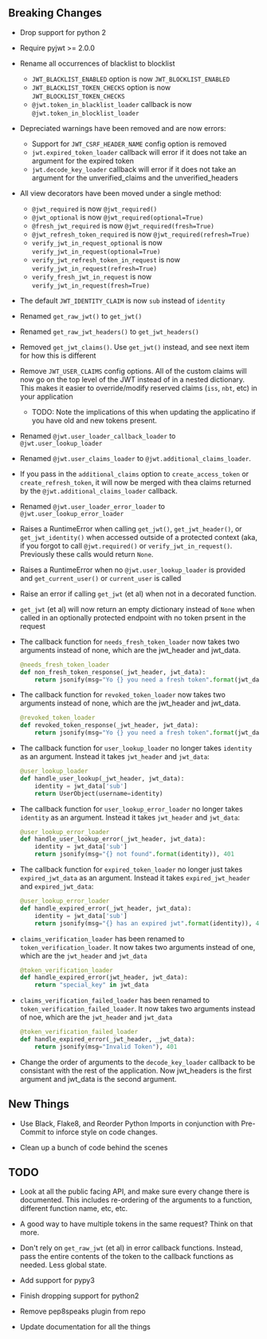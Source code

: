 Breaking Changes
----------------
* Drop support for python 2

* Require pyjwt >= 2.0.0

* Rename all occurrences of blacklist to blocklist
  - `JWT_BLACKLIST_ENABLED` option is now `JWT_BLOCKLIST_ENABLED`
  - `JWT_BLACKLIST_TOKEN_CHECKS` option is now `JWT_BLOCKLIST_TOKEN_CHECKS`
  - `@jwt.token_in_blacklist_loader` callback is now `@jwt.token_in_blocklist_loader`

* Depreciated warnings have been removed and are now errors:
    - Support for `JWT_CSRF_HEADER_NAME` config option is removed
    - `jwt.expired_token_loader` callback will error if it does not take an argument
      for the expired token
    - `jwt.decode_key_loader` callback will error if it does not take an argument
      for the unverified_claims and the unverified_headers

* All view decorators have been moved under a single method:
    - `@jwt_required` is now `@jwt_required()`
    - `@jwt_optional` is now `@jwt_required(optional=True)`
    - `@fresh_jwt_required` is now `@jwt_required(fresh=True)`
    - `@jwt_refresh_token_required` is now `@jwt_required(refresh=True)`
    - `verify_jwt_in_request_optional` is now `verify_jwt_in_request(optional=True)`
    - `verify_jwt_refresh_token_in_request` is now `verify_jwt_in_request(refresh=True)`
    - `verify_fresh_jwt_in_request` is now `verify_jwt_in_request(fresh=True)`

* The default `JWT_IDENTITY_CLAIM` is now `sub` instead of `identity`

* Renamed `get_raw_jwt()` to `get_jwt()`

* Renamed `get_raw_jwt_headers()` to `get_jwt_headers()`

* Removed `get_jwt_claims()`. Use `get_jwt()` instead, and see next item for
  how this is different

* Remove `JWT_USER_CLAIMS` config options. All of the custom claims will now go
  on the top level of the JWT instead of in a nested dictionary. This makes it
  easier to override/modify reserved claims (`iss`, `nbt`, etc) in your application
    - TODO: Note the implications of this when updating the applicatino if you
      have old and new tokens present.

* Renamed `@jwt.user_loader_callback_loader` to `@jwt.user_lookup_loader`

* Renamed `@jwt.user_claims_loader` to `@jwt.additional_claims_loader`.

* If you pass in the `additional_claims` option to `create_access_token` or
  `create_refresh_token`, it will now be merged with thea claims returned by
  the `@jwt.additional_claims_loader` callback.

* Renamed `@jwt.user_loader_error_loader` to `@jwt.user_lookup_error_loader`

* Raises a RuntimeError when calling `get_jwt()`, `get_jwt_header()`, or
  `get_jwt_identity()` when accessed outside of a protected context (aka,
  if you forgot to call `@jwt.required()` or `verify_jwt_in_request()`.
  Previously these calls would return `None`.

* Raises a RuntimeError when no `@jwt.user_lookup_loader` is provided and
  `get_current_user()` or `current_user` is called

* Raise an error if calling `get_jwt` (et al) when not in a decorated function.

* `get_jwt` (et al) will now return an empty dictionary instead of `None` when
  called in an optionally protected endpoint with no token prsent in the request

* The callback function for `needs_fresh_token_loader` now takes two arguments
 instead of none, which are the jwt_header and jwt_data.

  ```python
  @needs_fresh_token_loader
  def non_fresh_token_response(_jwt_header, jwt_data):
      return jsonify(msg="Yo {} you need a fresh token".format(jwt_data['sub']), 401)
  ```

* The callback function for `revoked_token_loader` now takes two arguments
 instead of none, which are the jwt_header and jwt_data.

  ```python
  @revoked_token_loader
  def revoked_token_response(_jwt_header, jwt_data):
      return jsonify(msg="Yo {} you need a fresh token".format(jwt_data['sub']), 401)
  ```

* The callback function for `user_lookup_loader` no longer takes `identity`
  as an argument. Instead it takes `jwt_header` and `jwt_data`:

  ```python
  @user_lookup_loader
  def handle_user_lookup(_jwt_header, jwt_data):
      identity = jwt_data['sub']
      return UserObject(username=identity)
  ```

* The callback function for `user_lookup_error_loader` no longer takes `identity`
  as an argument. Instead it takes `jwt_header` and `jwt_data`:

  ```python
  @user_lookup_error_loader
  def handle_user_lookup_error(_jwt_header, jwt_data):
      identity = jwt_data['sub']
      return jsonify(msg="{} not found".format(identity)), 401
  ```

* The callback function for `expired_token_loader` no longer just takes `expired_jwt_data`
  as an argument. Instead it takes `expired_jwt_header` and `expired_jwt_data`:

  ```python
  @user_lookup_error_loader
  def handle_expired_error(_jwt_header, jwt_data):
      identity = jwt_data['sub']
      return jsonify(msg="{} has an expired jwt".format(identity)), 401
  ```

* `claims_verification_loader` has been renamed to `token_verification_loader`.
  It now takes two arguments instead of one, which are the `jwt_header` and
  `jwt_data`

  ```python
  @token_verification_loader
  def handle_expired_error(jwt_header, jwt_data):
      return "special_key" in jwt_data
  ```

* `claims_verification_failed_loader` has been renamed to
  `token_verification_failed_loader`. It now takes two arguments instead of noe,
  which are the `jwt_header` and `jwt_data`

  ```python
  @token_verification_failed_loader
  def handle_expired_error(_jwt_header, _jwt_data):
      return jsonify(msg="Invalid Token"), 401
  ```

* Change the order of arguments to the `decode_key_loader` callback to be
  consistant with the rest of the application. Now jwt_headers is the first
  argument and jwt_data is the second argument.

New Things
----------
* Use Black, Flake8, and Reorder Python Imports in conjunction with Pre-Commit
  to inforce style on code changes.

* Clean up a bunch of code behind the scenes

TODO
----
* Look at all the public facing API, and make sure every change there is documented.
  This includes re-ordering of the arguments to a function, different function
  name, etc, etc.

* A good way to have multiple tokens in the same request? Think on that more.

* Don't rely on `get_raw_jwt` (et al) in error callback functions. Instead, pass
  the entire contents of the token to the callback functions as needed. Less global
  state.

* Add support for pypy3

* Finish dropping support for python2

* Remove pep8speaks plugin from repo

* Update documentation for all the things
